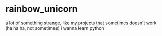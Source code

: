 # rainbow_unicorn
a lot of something strange, like my projects that sometimes doesn't work (ha ha ha, not sometimes)
i wanna learn python
